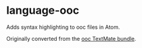 # language-ooc
Adds syntax highlighting to ooc files in Atom.

Originally converted from the [ooc TextMate bundle](https://github.com/nilium/ooc.tmbundle).
